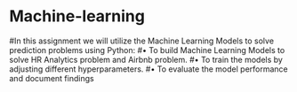 # Machine-learning
#In this assignment we will utilize the Machine Learning Models to solve prediction problems using Python: 
#• To build Machine Learning Models to solve HR Analytics problem and Airbnb problem. 
#• To train the models by adjusting different hyperparameters. 
#• To evaluate the model performance and document findings
